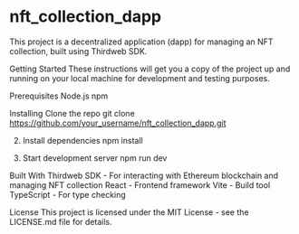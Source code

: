 # nft_collection_dapp

This project is a decentralized application (dapp) for managing an NFT collection, built using Thirdweb SDK.

Getting Started
These instructions will get you a copy of the project up and running on your local machine for development and testing purposes.

Prerequisites
Node.js
npm

Installing
Clone the repo
git clone https://github.com/your_username/nft_collection_dapp.git

2.  Install dependencies
npm install

3.  Start development server
npm run dev

Built With
Thirdweb SDK - For interacting with Ethereum blockchain and managing NFT collection
React - Frontend framework
Vite - Build tool
TypeScript - For type checking

License
This project is licensed under the MIT License - see the LICENSE.md file for details.
